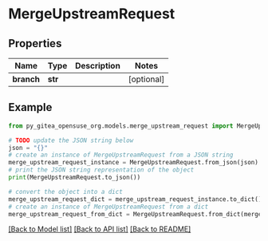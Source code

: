 # MergeUpstreamRequest


## Properties

Name | Type | Description | Notes
------------ | ------------- | ------------- | -------------
**branch** | **str** |  | [optional] 

## Example

```python
from py_gitea_opensuse_org.models.merge_upstream_request import MergeUpstreamRequest

# TODO update the JSON string below
json = "{}"
# create an instance of MergeUpstreamRequest from a JSON string
merge_upstream_request_instance = MergeUpstreamRequest.from_json(json)
# print the JSON string representation of the object
print(MergeUpstreamRequest.to_json())

# convert the object into a dict
merge_upstream_request_dict = merge_upstream_request_instance.to_dict()
# create an instance of MergeUpstreamRequest from a dict
merge_upstream_request_from_dict = MergeUpstreamRequest.from_dict(merge_upstream_request_dict)
```
[[Back to Model list]](../README.md#documentation-for-models) [[Back to API list]](../README.md#documentation-for-api-endpoints) [[Back to README]](../README.md)


